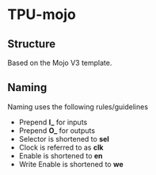 # TPU-mojo

## Structure

Based on the Mojo V3 template.

## Naming

Naming uses the following rules/guidelines

- Prepend **I_** for inputs
- Prepend **O_** for outputs
- Selector is shortened to **sel**
- Clock is referred to as **clk**
- Enable is shortened to **en**
- Write Enable is shortened to **we**